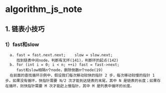 # algorithm_js_note

## 1. 链表小技巧
### 1）fast和slow
      a. fast = fast.next.next;    slow = slow.next;
         找到链表中间node，判断有无环(141)，判断环的起点(142)
      b. for (int i = 0; i < n; ++i) fast = fast->next;
         fast和slow相隔n个node，删除倒数n个node(19)
      在前面的查找循环示例中，假设我们每次移动较快的指针 2 步，每次移动较慢的指针 1 步。如果没有循环，快指针需要 N/2 次才能到达链表的末尾，其中 N 是链表的长度；如果存在循环，则快指针需要 M 次才能赶上慢指针，其中 M 是列表中循环的长度。
     
